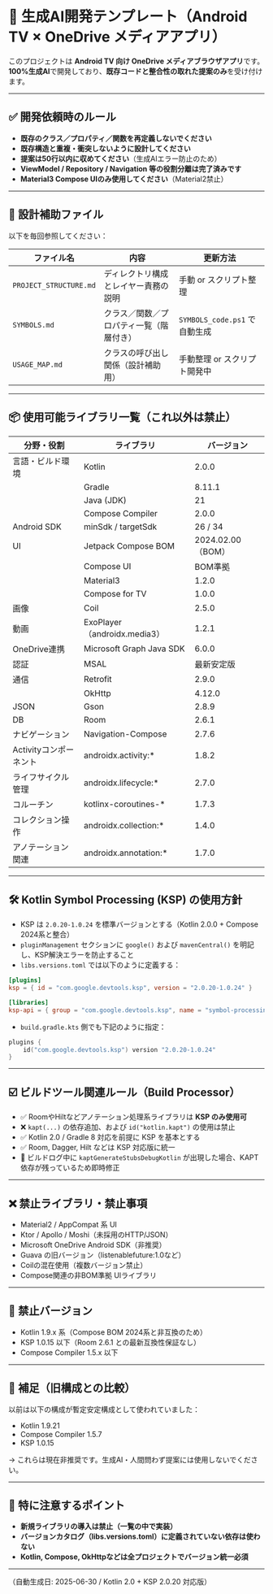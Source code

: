 ﻿
# 🤖 生成AI開発テンプレート（Android TV × OneDrive メディアアプリ）

このプロジェクトは **Android TV 向け OneDrive メディアブラウザアプリ**です。  
**100%生成AI**で開発しており、**既存コードと整合性の取れた提案のみ**を受け付けます。

---

## ✅ 開発依頼時のルール

- **既存のクラス／プロパティ／関数を再定義しないでください**
- **既存構造と重複・衝突しないように設計してください**
- **提案は50行以内に収めてください**（生成AIエラー防止のため）
- **ViewModel / Repository / Navigation 等の役割分離は完了済みです**
- **Material3 Compose UIのみ使用してください**（Material2禁止）

---

## 📁 設計補助ファイル

以下を毎回参照してください：

| ファイル名              | 内容                                 | 更新方法                           |
|------------------------|--------------------------------------|------------------------------------|
| `PROJECT_STRUCTURE.md` | ディレクトリ構成とレイヤー責務の説明           | 手動 or スクリプト整理                |
| `SYMBOLS.md`           | クラス／関数／プロパティ一覧（階層付き）       | `SYMBOLS_code.ps1` で自動生成      |
| `USAGE_MAP.md`         | クラスの呼び出し関係（設計補助用）             | 手動整理 or スクリプト開発中          |

---

## 📦 使用可能ライブラリ一覧（これ以外は禁止）

| 分野・役割                    | ライブラリ                            | バージョン          |
|-----------------------------|-------------------------------------|---------------------|
| 言語・ビルド環境               | Kotlin                              | 2.0.0               |
|                               | Gradle                              | 8.11.1              |
|                               | Java (JDK)                          | 21                  |
|                               | Compose Compiler                    | 2.0.0               |
| Android SDK                | minSdk / targetSdk                  | 26 / 34             |
| UI                          | Jetpack Compose BOM                 | 2024.02.00（BOM）   |
|                               | Compose UI                         | BOM準拠             |
|                               | Material3                          | 1.2.0               |
|                               | Compose for TV                     | 1.0.0               |
| 画像                         | Coil                                | 2.5.0               |
| 動画                         | ExoPlayer（androidx.media3）        | 1.2.1               |
| OneDrive連携                | Microsoft Graph Java SDK            | 6.0.0               |
| 認証                         | MSAL                                | 最新安定版          |
| 通信                         | Retrofit                            | 2.9.0               |
|                               | OkHttp                              | 4.12.0              |
| JSON                        | Gson                                | 2.8.9               |
| DB                          | Room                                | 2.6.1               |
| ナビゲーション               | Navigation-Compose                  | 2.7.6               |
| Activityコンポーネント        | androidx.activity:*                 | 1.8.2               |
| ライフサイクル管理            | androidx.lifecycle:*                | 2.7.0               |
| コルーチン                   | kotlinx-coroutines-*                | 1.7.3               |
| コレクション操作             | androidx.collection:*               | 1.4.0               |
| アノテーション関連            | androidx.annotation:*               | 1.7.0               |

---

## 🛠️ Kotlin Symbol Processing (KSP) の使用方針

- KSP は `2.0.20-1.0.24` を標準バージョンとする（Kotlin 2.0.0 + Compose 2024系と整合）
- `pluginManagement` セクションに `google()` および `mavenCentral()` を明記し、KSP解決エラーを防止すること
- `libs.versions.toml` では以下のように定義する：

```toml
[plugins]
ksp = { id = "com.google.devtools.ksp", version = "2.0.20-1.0.24" }

[libraries]
ksp-api = { group = "com.google.devtools.ksp", name = "symbol-processing-api", version.ref = "ksp" }
```

- `build.gradle.kts` 側でも下記のように指定：

```kotlin
plugins {
    id("com.google.devtools.ksp") version "2.0.20-1.0.24"
}
```

---

## ☑️ ビルドツール関連ルール（Build Processor）

- ✅ RoomやHiltなどアノテーション処理系ライブラリは **KSP のみ使用可**
- ❌ `kapt(...)` の依存追加、および `id("kotlin.kapt")` の使用は禁止
- ✅ Kotlin 2.0 / Gradle 8 対応を前提に KSP を基本とする
- ✅ Room, Dagger, Hilt などは KSP 対応版に統一
- 🧪 ビルドログ中に `kaptGenerateStubsDebugKotlin` が出現した場合、KAPT依存が残っているため即時修正

---

## ❌ 禁止ライブラリ・禁止事項

- Material2 / AppCompat 系 UI
- Ktor / Apollo / Moshi（未採用のHTTP/JSON）
- Microsoft OneDrive Android SDK（非推奨）
- Guava の旧バージョン（listenablefuture:1.0など）
- Coilの混在使用（複数バージョン禁止）
- Compose関連の非BOM準拠 UIライブラリ

---

## 🚫 禁止バージョン

- Kotlin 1.9.x 系（Compose BOM 2024系と非互換のため）
- KSP 1.0.15 以下（Room 2.6.1 との最新互換性保証なし）
- Compose Compiler 1.5.x 以下

---

## 🧪 補足（旧構成との比較）

以前は以下の構成が暫定安定構成として使われていました：

- Kotlin 1.9.21
- Compose Compiler 1.5.7
- KSP 1.0.15

→ これらは現在非推奨です。生成AI・人間問わず提案には使用しないでください。

---

## 🚨 特に注意するポイント

- **新規ライブラリの導入は禁止（一覧の中で実装）**
- **バージョンカタログ（libs.versions.toml）に定義されていない依存は使わない**
- **Kotlin, Compose, OkHttpなどは全プロジェクトでバージョン統一必須**

---

（自動生成日: 2025-06-30 / Kotlin 2.0 + KSP 2.0.20 対応版）

